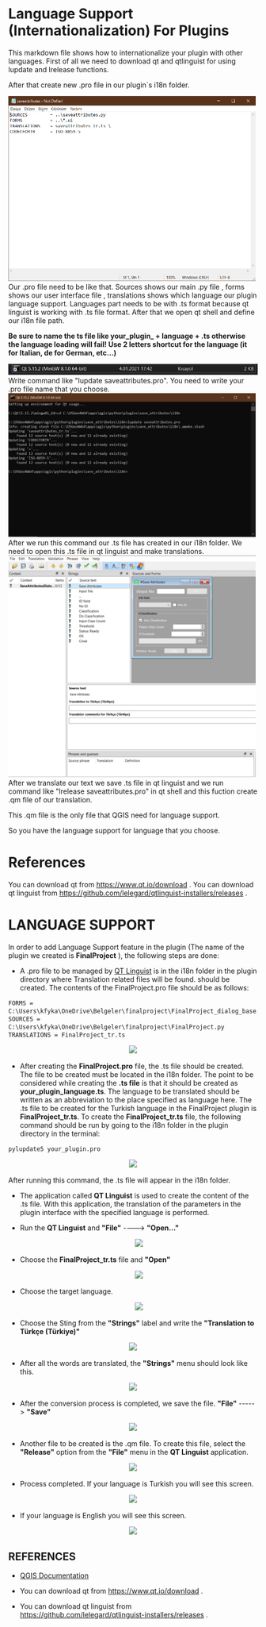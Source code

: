 <h1> Language Support (Internationalization) For Plugins </h1>
This markdown file shows how to internationalize your plugin with other languages. 
First of all we need to download qt and qtlinguist for using lupdate and lrelease functions. 

After that create new .pro file in our plugin`s i18n folder. 

<img src = "https://github.com/Afacaann/GIS-Programming/blob/main/1.PNG" width ="500" />
Our .pro file need to be like that. Sources shows our main .py file , forms shows our user interface file , translations shows which language our plugin language support. 
Languages part needs to be with .ts format because qt linguist is working with .ts file format. 
After that we open qt shell and define our i18n file path.

**Be sure to name the ts file like your_plugin_ + language + .ts otherwise the language loading will fail! Use 2 letters shortcut for the language (it for Italian, de for German, etc...)**

<img src = "https://github.com/Afacaann/GIS-Programming/blob/main/2.PNG" />
Write command like "lupdate saveattributes.pro".  You need to write your .pro file name that you choose.
<img src = "https://github.com/Afacaann/GIS-Programming/blob/main/3.PNG" width ="500" />
After we run this command our .ts file has created in our i18n folder. 
We need to open this .ts file in qt linguist and make translations. 
<img src = "https://github.com/Afacaann/GIS-Programming/blob/main/4.PNG" width ="500" />
After we translate our text we save .ts file in qt linguist and we run command like "lrelease saveattributes.pro" in qt shell and this fuction create .qm file of our translation. 

This .qm file is the only file that QGIS need for language support. 

So you have the language support for language that you choose.

<h1> References </h1>

You can download qt from https://www.qt.io/download .
You can download qt linguist from https://github.com/lelegard/qtlinguist-installers/releases .


# LANGUAGE SUPPORT
  
In order to add Language Support feature in the plugin (The name of the plugin we created is **FinalProject** ), the following steps are done:
  
  - A .pro file to be managed by [QT Linguist](https://github.com/thurask/Qt-Linguist/releases/tag/20211214) is in the i18n folder in the plugin directory where Translation related files will be found.
should be created. The contents of the FinalProject.pro file should be as follows:
  
```
FORMS = C:\Users\kfyka\OneDrive\Belgeler\finalproject\FinalProject_dialog_base.ui
SOURCES = C:\Users\kfyka\OneDrive\Belgeler\finalproject\FinalProject.py
TRANSLATIONS = FinalProject_tr.ts
```   
<p align="center">
  <img src="https://github.com/GMT-456-GIS-Programming/qgis-plugin-2/blob/main/qgis_plugin_ss/Language_1.png"/>
</p>  
  
  
 - After creating the **FinalProject.pro** file, the .ts file should be created. The file to be created must be located in the i18n folder. The point to be considered while creating the **.ts file** is that it should be created as **your_plugin_language.ts**. The language to be translated should be written as an abbreviation to the place specified as language here. The .ts file to be created for the Turkish language in the FinalProject plugin is **FinalProject_tr.ts**. To create the **FinalProject_tr.ts** file, the following command should be run by going to the i18n folder in the plugin directory in the terminal:
  
```
pylupdate5 your_plugin.pro
```  
<p align="center">
  <img src="https://github.com/GMT-456-GIS-Programming/qgis-plugin-2/blob/main/qgis_plugin_ss/Language_2.png"/>
</p>   

After running this command, the .ts file will appear in the i18n folder.
  
- The application called **QT Linguist** is used to create the content of the .ts file. With this application, the translation of the parameters in the plugin interface with the specified language is performed.
  
- Run the **QT Linguist** and **"File"** ----> **"Open..."**
  
  <p align="center">
  <img src="https://github.com/GMT-456-GIS-Programming/qgis-plugin-2/blob/main/qgis_plugin_ss/Language_3.png"/>
</p> 
  
- Choose the **FinalProject_tr.ts** file and **"Open"**
  
  <p align="center">
  <img src="https://github.com/GMT-456-GIS-Programming/qgis-plugin-2/blob/main/qgis_plugin_ss/Language_4.png"/>
</p> 
  
- Choose the target language.
  
  <p align="center">
  <img src="https://github.com/GMT-456-GIS-Programming/qgis-plugin-2/blob/main/qgis_plugin_ss/Language_5.png"/>
</p> 
  
 - Choose the Sting from the **"Strings"** label and write the **"Translation to Türkçe (Türkiye)"**
  
  <p align="center">
  <img src="https://github.com/GMT-456-GIS-Programming/qgis-plugin-2/blob/main/qgis_plugin_ss/Language_6.png"/>
</p> 
  
 - After all the words are translated, the **"Strings"** menu should look like this.
  
  <p align="center">
  <img src="https://github.com/GMT-456-GIS-Programming/qgis-plugin-2/blob/main/qgis_plugin_ss/Language_7.png"/>
</p> 
  
- After the conversion process is completed, we save the file. **"File"** -----> **"Save"**
  
<p align="center">
  <img src="https://github.com/GMT-456-GIS-Programming/qgis-plugin-2/blob/main/qgis_plugin_ss/Language_8.png"/>
</p> 
    
- Another file to be created is the .qm file. To create this file, select the **"Release"** option from the **"File"** menu in the **QT Linguist** application.
  
<p align="center">
  <img src="https://github.com/GMT-456-GIS-Programming/qgis-plugin-2/blob/main/qgis_plugin_ss/Language_9.png"/>
</p> 
  
- Process completed. If your language is Turkish you will see this screen.
  
 <p align="center">
  <img src="https://github.com/GMT-456-GIS-Programming/qgis-plugin-2/blob/main/qgis_plugin_ss/Language_10.png"/>
</p> 
  
- If your language is English you will see this screen.
  
 <p align="center">
  <img src="https://github.com/GMT-456-GIS-Programming/qgis-plugin-2/blob/main/qgis_plugin_ss/interface.jpg"/>
</p>

## REFERENCES

- [QGIS Documentation](https://docs.qgis.org/3.16/tr/docs/pyqgis_developer_cookbook/plugins/plugins.html#translation)

- You can download qt from https://www.qt.io/download .

- You can download qt linguist from https://github.com/lelegard/qtlinguist-installers/releases .
